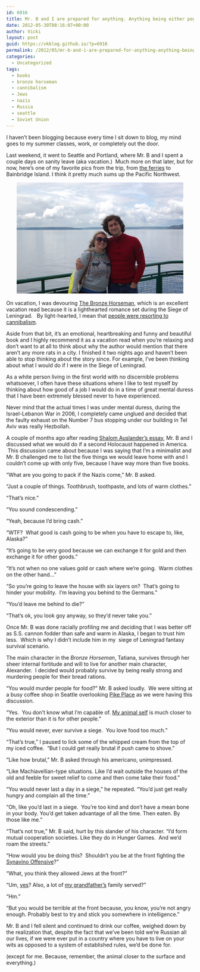 ```yaml
---
id: 6916
title: Mr. B and I are prepared for anything. Anything being either pogroms or the Siege of Leningrad.
date: 2012-05-30T08:16:07+00:00
author: Vicki
layout: post
guid: https://vkblog.github.io/?p=6916
permalink: /2012/05/mr-b-and-i-are-prepared-for-anything-anything-being-either-pogroms-or-the-siege-of-leningrad/
categories:
  - Uncategorized
tags:
  - books
  - bronze horseman
  - cannibalism
  - Jews
  - nazis
  - Russia
  - seattle
  - Soviet Union
---
```

I haven&#8217;t been blogging because every time I sit down to blog, my mind goes to my summer classes, work, or completely out the door.

Last weekend, it went to Seattle and Portland, where Mr. B and I spent a couple days on sanity leave (aka vacation.)  Much more on that later, but for now, here&#8217;s one of my favorite pics from the trip, from <a href="http://www.yelp.com/biz/washington-state-ferries-seattle" target="_blank">the ferries</a> to Bainbridge Island. I think it pretty much sums up the Pacific Northwest.

<p style="text-align: center;">
  <a href="https://raw.githubusercontent.com/vkblog/vkblog.github.io/master/public/img/2012/05/DSC_0937.jpg"><img class="aligncenter  wp-image-6917" title="DSC_0937" src="https://raw.githubusercontent.com/vkblog/vkblog.github.io/master/public/img/2012/05/DSC_0937.jpg" alt="" width="448" height="298" /></a>
</p>

<p style="text-align: left;">
  On vacation, I was devouring <a href="http://www.amazon.com/The-Bronze-Horseman-Paullina-Simons/dp/0061031127" target="_blank">The Bronze Horseman</a>, which is an excellent vacation read because it is a lighthearted romance set during the Siege of Leningrad.   By light-hearted, I mean that <a href="http://it.stlawu.edu/~rkreuzer/pcavallerano/leningradweb.htm" target="_blank">people were resorting to cannibalism</a>.
</p>

<p style="text-align: left;">
  Aside from that bit, it&#8217;s an emotional, heartbreaking and funny and beautiful book and I highly recommend it as a vacation read when you&#8217;re relaxing and don&#8217;t want to at all to think about why the author would mention that there aren&#8217;t any more rats in a city. I finished it two nights ago and haven&#8217;t been able to stop thinking about the story since. For example, I&#8217;ve been thinking about what I would do if I were in the Siege of Leningrad.
</p>

<p style="text-align: left;">
  As a white person living in the first world with no discernible problems whatsoever, I often have these situations where I like to test myself by thinking about how good of a job I would do in a time of great mental duress that I have been extremely blessed never to have experienced.
</p>

<p style="text-align: left;">
  Never mind that the actual times I was under mental duress, during the Israel-Lebanon War in 2006, I completely came unglued and decided that the faulty exhaust on the Number 7 bus stopping under our building in Tel Aviv was really Hezbollah.
</p>

<p style="text-align: left;">
  A couple of months ago after reading <a href="http://www.tabletmag.com/jewish-life-and-religion/30057/in-the-attic" target="_blank">Shalom Auslander&#8217;s essay</a>, Mr. B and I discussed what we would do if a second Holocaust happened in America.  This discussion came about because I was saying that I&#8217;m a minimalist and Mr. B challenged me to list the five things we would leave home with and I couldn&#8217;t come up with only five, because I have way more than five books.
</p>

<p style="text-align: left;">
  &#8220;What are you going to pack if the Nazis come,&#8221; Mr. B asked.
</p>

<p style="text-align: left;">
  &#8220;Just a couple of things. Toothbrush, toothpaste, and lots of warm clothes.&#8221;
</p>

<p style="text-align: left;">
  &#8220;That&#8217;s nice.&#8221;
</p>

<p style="text-align: left;">
  &#8220;You sound condescending.&#8221;
</p>

<p style="text-align: left;">
  &#8220;Yeah, because I&#8217;d bring cash.&#8221;
</p>

<p style="text-align: left;">
  &#8220;WTF?  What good is cash going to be when you have to escape to, like, Alaska?&#8221;
</p>

<p style="text-align: left;">
  &#8220;It&#8217;s going to be very good because we can exchange it for gold and then exchange it for other goods.&#8221;
</p>

<p style="text-align: left;">
  &#8220;It&#8217;s not when no one values gold or cash where we&#8217;re going.  Warm clothes on the other hand&#8230;&#8221;
</p>

<p style="text-align: left;">
  &#8220;So you&#8217;re going to leave the house with six layers on?  That&#8217;s going to hinder your mobility.  I&#8217;m leaving you behind to the Germans.&#8221;
</p>

<p style="text-align: left;">
  &#8220;You&#8217;d leave me behind to die?&#8221;
</p>

<p style="text-align: left;">
  &#8220;That&#8217;s ok, you look goy anyway, so they&#8217;d never take you.&#8221;
</p>

<p style="text-align: left;">
  Once Mr. B was done racially profiling me and deciding that I was better off as S.S. cannon fodder than safe and warm in Alaska, I began to trust him less.  Which is why I didn&#8217;t include him in my  siege of Leningrad fantasy survival scenario.
</p>

<p style="text-align: left;">
  The main character in the <em>Bronze Horseman</em>, Tatiana, survives through her sheer internal fortitude and will to live for another main character, Alexander.  I decided would probably survive by being really strong and murdering people for their bread rations.
</p>

<p style="text-align: left;">
  &#8220;You would murder people for food?&#8221; Mr. B asked loudly.  We were sitting at a busy coffee shop in Seattle overlooking <a href="http://en.wikipedia.org/wiki/Pike_Place_Market" target="_blank">Pike Place</a> as we were having this discussion.
</p>

<p style="text-align: left;">
  &#8220;Yes.  You don&#8217;t know what I&#8217;m capable of. <a href="http://en.wikipedia.org/wiki/The_Prince" target="_blank">My animal self</a> is much closer to the exterior than it is for other people.&#8221;
</p>

<p style="text-align: left;">
  &#8220;You would never, ever survive a siege.  You love food too much.&#8221;
</p>

<p style="text-align: left;">
  &#8220;That&#8217;s true,&#8221; I paused to lick some of the whipped cream from the top of my iced coffee.  &#8220;But I could get really brutal if push came to shove.&#8221;
</p>

<p style="text-align: left;">
  &#8220;Like how brutal,&#8221; Mr. B asked through his americano, unimpressed.
</p>

<p style="text-align: left;">
  &#8220;Like Machiavellian-type situations. Like I&#8217;d wait outside the houses of the old and feeble for sweet relief to come and then come take their food.&#8221;
</p>

<p style="text-align: left;">
  &#8220;You would never last a day in a siege,&#8221; he repeated. &#8220;You&#8217;d just get really hungry and complain all the time.&#8221;
</p>

<p style="text-align: left;">
  &#8220;Oh, like you&#8217;d last in a siege.  You&#8217;re too kind and don&#8217;t have a mean bone in your body. You&#8217;d get taken advantage of all the time. Then eaten. By those like me.&#8221;
</p>

<p style="text-align: left;">
  &#8220;That&#8217;s not true,&#8221; Mr. B said, hurt by this slander of his character. &#8220;I&#8217;d form mutual cooperation societies. Like they do in Hunger Games.  And we&#8217;d roam the streets.&#8221;
</p>

<p style="text-align: left;">
  &#8220;How would you be doing this?  Shouldn&#8217;t you be at the front fighting the <a href="http://en.wikipedia.org/wiki/Siege_of_Leningrad#Sinyavino_Offensive" target="_blank">Synavino Offensive</a>?&#8221;
</p>

<p style="text-align: left;">
  &#8220;What, you think they allowed Jews at the front?&#8221;
</p>

<p style="text-align: left;">
  &#8220;Um, <a href="http://www.lettersfront.org/" target="_blank">yes</a>? Also, a lot of <a href="https://vkblog.github.io/2011/10/a-guide-to-trolling-jewish-organizations-featuring-my-grandfather/" target="_blank">my grandfather&#8217;s</a> family served?&#8221;
</p>

<p style="text-align: left;">
  &#8220;Hm.&#8221;
</p>

<p style="text-align: left;">
  &#8220;But you would be terrible at the front because, you know, you&#8217;re not angry enough. Probably best to try and stick you somewhere in intelligence.&#8221;
</p>

<p style="text-align: left;">
  Mr. B and I fell silent and continued to drink our coffee, weighed down by the realization that, despite the fact that we&#8217;ve been told we&#8217;re Russian all our lives, if we were ever put in a country where you have to live on your wits as opposed to a system of established rules, we&#8217;d be done for.
</p>

<p style="text-align: left;">
  (except for me. Because, remember, the animal closer to the surface and everything.)
</p>

<p style="text-align: left;">